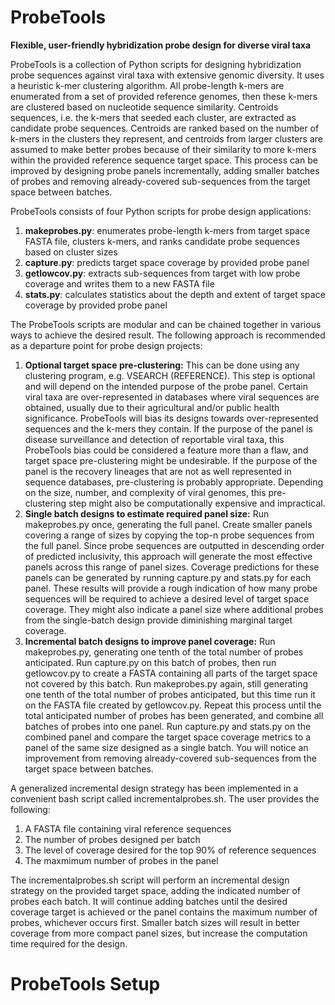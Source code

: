 # ProbeTools
<b>Flexible, user-friendly hybridization probe design for diverse viral taxa</b>

ProbeTools is a collection of Python scripts for designing hybridization probe sequences against viral taxa with extensive genomic diversity. It uses a heuristic k-mer clustering algorithm. All probe-length k-mers are enumerated from a set of provided reference genomes, then these k-mers are clustered based on nucleotide sequence similarity. Centroids sequences, i.e. the k-mers that seeded each cluster, are extracted as candidate probe sequences. Centroids are ranked based on the number of k-mers in the clusters they represent, and centroids from larger clusters are assumed to make better probes because of their similarity to more k-mers within the provided reference sequence target space. This process can be improved by designing probe panels incrementally, adding smaller batches of probes and removing already-covered sub-sequences from the target space between batches.

ProbeTools consists of four Python scripts for probe design applications:
1. <b>makeprobes.py</b>: enumerates probe-length k-mers from target space FASTA file, clusters k-mers, and ranks candidate probe sequences based on cluster sizes
2. <b>capture.py</b>: predicts target space coverage by provided probe panel
3. <b>getlowcov.py</b>: extracts sub-sequences from target with low probe coverage and writes them to a new FASTA file
4. <b>stats.py</b>: calculates statistics about the depth and extent of target space coverage by provided probe panel

The ProbeTools scripts are modular and can be chained together in various ways to achieve the desired result. The following approach is recommended as a departure point for probe design projects:
1. <b>Optional target space pre-clustering:</b> This can be done using any clustering program, e.g. VSEARCH (REFERENCE). This step is optional and will depend on the intended purpose of the probe panel. Certain viral taxa are over-represented in databases where viral sequences are obtained, usually due to their agricultural and/or public health significance. ProbeTools will bias its designs towards over-represented sequences and the k-mers they contain. If the purpose of the panel is disease surveillance and detection of reportable viral taxa, this ProbeTools bias could be considered a feature more than a flaw, and target space pre-clustering might be undesirable. If the purpose of the panel is the recovery lineages that are not as well represented in sequence databases, pre-clustering is probably appropriate. Depending on the size, number, and complexity of viral genomes, this pre-clustering step might also be computationally expensive and impractical.
2. <b>Single batch designs to estimate required panel size:</b> Run makeprobes.py once, generating the full panel. Create smaller panels covering a range of sizes by copying the top-n probe sequences from the full panel. Since probe sequences are outputted in descending order of predicted inclusivity, this approach will generate the most effective panels across this range of panel sizes. Coverage predictions for these panels can be generated by running capture.py and stats.py for each panel. These results will provide a rough indication of how many probe sequences will be required to achieve a desired level of target space coverage. They might also indicate a panel size where additional probes from the single-batch design provide diminishing marginal target coverage.
3. <b>Incremental batch designs to improve panel coverage:</b> Run makeprobes.py, generating one tenth of the total number of probes anticipated. Run capture.py on this batch of probes, then run getlowcov.py to create a FASTA containing all parts of the target space not covered by this batch. Run makeprobes.py again, still generating one tenth of the total number of probes anticipated, but this time run it on the FASTA file created by getlowcov.py. Repeat this process until the total anticipated number of probes has been generated, and combine all batches of probes into one panel. Run capture.py and stats.py on the combined panel and compare the target space coverage metrics to a panel of the same size designed as a single batch. You will notice an improvement from removing already-covered sub-sequences from the target space between batches.

A generalized incremental design strategy has been implemented in a convenient bash script called incrementalprobes.sh. The user provides the following:
1. A FASTA file containing viral reference sequences
2. The number of probes designed per batch
3. The level of coverage desired for the top 90% of reference sequences
4. The maxmimum number of probes in the panel

The incrementalprobes.sh script will perform an incremental design strategy on the provided target space, adding the indicated number of probes each batch. It will continue adding batches until the desired coverage target is achieved or the panel contains the maximum number of probes, whichever occurs first. Smaller batch sizes will result in better coverage from more compact panel sizes, but increase the computation time required for the design.

# ProbeTools Setup


